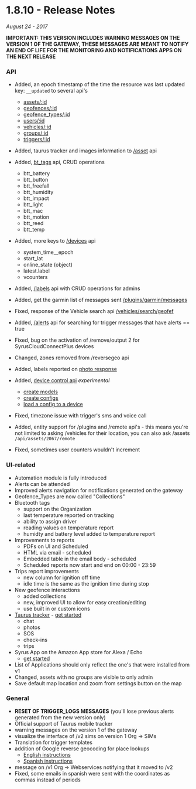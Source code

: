 # 1.8.10 - Release Notes
*August 24 - 2017*

**IMPORTANT: THIS VERSION INCLUDES WARNING MESSAGES ON THE VERSION 1 OF THE GATEWAY, THESE MESSAGES ARE MEANT TO NOTIFY AN END OF LIFE FOR THE MONITORING AND NOTIFICATIONS APPS ON THE NEXT RELEASE**

### API
- Added, an epoch timestamp of the time the resource was last updated key: `__updated` to several api's 
	* [assets/:id](https://pegasus1.pegasusgateway.com/api/docs/#api-Assets-GetAsset)
	* [geofences/:id](https://pegasus1.pegasusgateway.com/api/docs/#api-Geofence-GetGeofence)
	* [geofence_types/:id](https://pegasus1.pegasusgateway.com/api/docs/#api-Geofence_Types-GetGeofenceType)
	* [users/:id](https://pegasus1.pegasusgateway.com/api/docs/#api-Users-GetUser)
	* [vehicles/:id](https://pegasus1.pegasusgateway.com/api/docs/#api-Vehicle-GetVehicle)
	* [groups/:id](https://pegasus1.pegasusgateway.com/api/docs/#api-Group-GetGroup)
	* [triggers/:id](https://pegasus1.pegasusgateway.com/api/docs/#api-Triggers-GetTrigger)
	
- Added, taurus tracker and images information to [/asset](https://pegasus1.pegasusgateway.com/api/docs/#api-Assets-GetAsset) api
- Added, [bt_tags](https://pegasus1.pegasusgateway.com/api/docs/#api-BTTags) api, CRUD operations
	* btt_battery
	* btt_button
	* btt_freefall
	* btt_humidity
	* btt_impact
	* btt_light
	* btt_mac
	* btt_motion
	* btt_reed
	* btt_temp

- Added, more keys to [/devices](https://pegasus1.pegasusgateway.com/api/docs/#api-Devices-GetDevice) api
	* system_time__epoch
	* start_lat
	* online_state (object)
	* latest.label
	* vcounters
- Added, [/labels](https://pegasus1.pegasusgateway.com/api/docs/#api-Labels) api with CRUD operations for admins
- Added, get the garmin list of messages sent [/plugins/garmin/messages](https://pegasus1.pegasusgateway.com/api/docs/#api-Plugins-GetGarminMessages)
- Fixed, response of the Vehicle search api [/vehicles/search/geofef](https://pegasus1.pegasusgateway.com/api/docs/#api-Search-SearchVehicles)
- Added, [/alerts](https://pegasus1.pegasusgateway.com/api/docs/#api-Alerts-GetAlerts) api for searching for trigger messages that have alerts == true
- Fixed, bug on the activation of /remove/output 2 for SyrusCloudConnectPlus devices
- Changed, zones removed from /reversegeo api
- Added, labels reported on [photo response](https://pegasus1.pegasusgateway.com/api/docs/#api-Plugins-PhotocamGetLast)
- Added, [device control api](https://docs.pegasusgateway.com/#device-control) *experimental*
	* [create models](https://docs.pegasusgateway.com/#create105)
	* [create configs](https://docs.pegasusgateway.com/#create113)
	* [load a config to a device](https://docs.pegasusgateway.com/#execute115)
- Fixed, timezone issue with trigger's sms and voice call
- Added, entity support for /plugins and /remote api's - this means you're not limited to asking /vehicles for their location, you can also ask /assets `/api/assets/2067/remote`
- Fixed, sometimes user counters wouldn't increment

### UI-related
- Automation module is fully introduced
- Alerts can be attended 
- Improved alerts navigation for notifications generated on the gateway
- Geofence_Types are now called "Collections"
- Bluetooth tags
	* support on the Organization
	* last temperature reported on tracking
	* ability to assign driver
	* reading values on temperature report
	* humidty and battery level added to temperature report
- Improvements to reports
	* PDFs on UI and Scheduled
	* HTML via email - scheduled
	* Embedded table in the email body - scheduled
	* Scheduled reports now start and end on 00:00 - 23:59
- Trips report improvements
	* new column for ignition off time
	* idle time is the same as the ignition time during stop
- New geofence interactions
	* added collections
	* new, improved UI to allow for easy creation/editing 
	* use built in or custom icons
- [Taurus tracker](https://play.google.com/store/apps/details?id=com.digitalcomtech.taurus) - [get started](https://support.digitalcomtech.com/getting-started-with-taurus/)
	* chat
	* photos
	* SOS 
	* check-ins
	* trips
- Syrus App on the Amazon App store for Alexa / Echo
	* [get started](https://support.digitalcomtech.com/getting-started-amazon-alexa-syrus/)
- List of Applications should only reflect the one's that were installed from v1
- Changed, assets with no groups are visible to only admin
- Save default map location and zoom from settings button on the map

### General
- **RESET OF TRIGGER_LOGS MESSAGES** (you'll lose previous alerts generated from the new version only)
- Official support of Taurus mobile tracker
- warning messages on the version 1 of the gateway 
- visualize the interface of /v2 sims on version 1 Org -> SIMs
- Translation for trigger templates
- addition of Google reverse geocoding for place lookups 
	* [English instructions](https://drive.google.com/open?id=18YW6txo0zMe5CtXA5ZbJL9646kTSUzG6Ql4PYFRqxlA)
	* [Spanish instructions](https://drive.google.com/open?id=1PQwFzncGt42FezzukUBuzquGndIlsD17WTETxUjWXTg)
- message on /v1 Org -> Webservices notifying that it moved to /v2
- Fixed, some emails in spanish were sent with the coordinates as commas instead of periods
